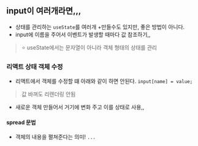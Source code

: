 ## input이 여러개라면,,, 
* 상태를 관리하는 ```useState```를 여러개 +만들수도 있지만, 좋은 방법이 아니다. 
* input에 이름을 주어서 이벤트가 발생할 때마다 값 참조하기,,
> ⭐️ useState에서는 문자열이 아니라 객체 형태의 상태를 관리 

### 리액트 상태 객체 수정
* 리액트에서 객체를 수정할 떄 아래와 같이 하면 안된다.
```input[name] = value;```
> 값 바껴도 리렌더링 안됨
* 새로운 객체 만들어서 거기에 변화 주고 이를 상태로 사용,,

#### spread 문법
* 객체의 내용을 펼쳐준다는 의미! 
```...```
